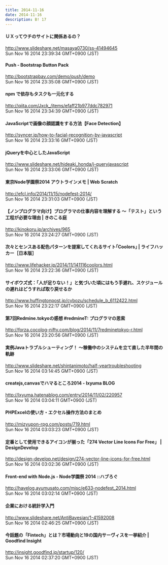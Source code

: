 ```yaml
---
title: 2014-11-16
date: 2014-11-16
description: B! 17
---
```


#### ＵＸってウチのサイトに関係あるの？
http://www.slideshare.net/masaya0730/ss-41494645<br>
Sun Nov 16 2014 23:39:34 GMT+0900 (JST)<br>


#### Push - Bootstrap Button Pack
http://bootstrapbay.com/demo/push/demo<br>
Sun Nov 16 2014 23:35:08 GMT+0900 (JST)<br>


#### npm で依存もタスクも一元化する
http://qiita.com/Jxck_/items/efaff21b977ddc782971<br>
Sun Nov 16 2014 23:34:39 GMT+0900 (JST)<br>


#### JavaScriptで画像の顔認識をする方法【Face Detection】
http://syncer.jp/how-to-facial-recognition-by-javascript<br>
Sun Nov 16 2014 23:33:16 GMT+0900 (JST)<br>


#### jQueryを中心としたJavaScript
http://www.slideshare.net/hideaki_honda/j-queryjavascript<br>
Sun Nov 16 2014 23:33:06 GMT+0900 (JST)<br>


####                 東京Node学園祭2014 アウトラインメモ | Web Scratch            
http://efcl.info/2014/11/15/nodefest-2014/<br>
Sun Nov 16 2014 23:31:03 GMT+0900 (JST)<br>


#### 【ノンプログラマ向け】プログラマの仕事内容を理解する ～「テスト」という工程が必要な理由 | きのこる庭
http://kinokoru.jp/archives/965<br>
Sun Nov 16 2014 23:24:27 GMT+0900 (JST)<br>


#### 次々とセンスある配色パターンを提案してくれるサイト｢Coolors｣ | ライフハッカー［日本版］
http://www.lifehacker.jp/2014/11/141116coolors.html<br>
Sun Nov 16 2014 23:22:36 GMT+0900 (JST)<br>


#### サイボウズ式：「人が足りない！」と気づいた頃にはもう手遅れ、スケジュールの遅れはどうすれば取り戻せるか
http://www.huffingtonpost.jp/cybozu/schedule_b_6112422.html<br>
Sun Nov 16 2014 23:22:17 GMT+0900 (JST)<br>


#### 第7回Redmine.tokyoの感想 #redmineT: プログラマの思索
http://forza.cocolog-nifty.com/blog/2014/11/7redminetokyo-r.html<br>
Sun Nov 16 2014 23:20:56 GMT+0900 (JST)<br>


#### 実例Javaトラブルシューティング！ 〜稼働中のシステムを立て直した半年間の軌跡
http://www.slideshare.net/shintanimoto/half-yeartroubleshooting<br>
Sun Nov 16 2014 03:14:45 GMT+0900 (JST)<br>


#### createjs,canvasでハマるところ2014 - lxyuma BLOG
http://lxyuma.hatenablog.com/entry/2014/11/02/220957<br>
Sun Nov 16 2014 03:04:11 GMT+0900 (JST)<br>


#### PHPExcelの使い方・エクセル操作方法のまとめ
http://mizyupon-rpg.com/posts/719.html<br>
Sun Nov 16 2014 03:03:23 GMT+0900 (JST)<br>


#### 定番として使用できるアイコンが揃った「274 Vector Line Icons For Free」 | DesignDevelop
http://design-develop.net/design/274-vector-line-icons-for-free.html<br>
Sun Nov 16 2014 03:02:36 GMT+0900 (JST)<br>


#### Front-end with Node.js - Node学園祭 2014 ::ハブろぐ
http://havelog.ayumusato.com/misc/e633-nodefest_2014.html<br>
Sun Nov 16 2014 03:02:14 GMT+0900 (JST)<br>


#### 企業における統計学入門
http://www.slideshare.net/AntiBayesian/1-41592008<br>
Sun Nov 16 2014 02:46:25 GMT+0900 (JST)<br>


#### 今話題の「Fintech」とは？市場動向と19の国内サーヴィスを一挙紹介 | Goodfind Insight
http://insight.goodfind.jp/startup/120/<br>
Sun Nov 16 2014 02:37:20 GMT+0900 (JST)<br>


